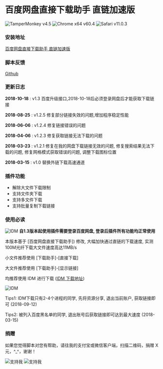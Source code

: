 # 百度网盘直接下载助手 直链加速版
![TamperMonkey v4.5](https://img.shields.io/badge/TamperMonkey-v4.5-brightgreen.svg) ![Chrome x64 v60.4](https://img.shields.io/badge/Chrome%20x64-v63.0-brightgreen.svg) ![Safari v11.0.3](https://img.shields.io/badge/Safari%20-v11.0.3-brightgreen.svg)
### 安装地址
[百度网盘直接下载助手 直链加速版](https://greasyfork.org/zh-CN/scripts/39504)

### 脚本反馈
[Github](https://github.com/syhyz1990/baiduyun/issues/new)

### 更新日志
**2018-10-18** : v1.3 百度升级接口,2018-10-18后必须登录网盘后才能获取下载链接

**2018-08-25** : v1.2.5 修复部分链接失效的问题,增加程序稳定性能

**2018-06-06** : v1.2.4 修复链接错误的问题

**2018-04-06** : v1.2.3 修复获取链接无法下载的问题

**2018-03-23** : v1.2.1 修复在我的网盘下载链接无效的问题, 修复搜索结果无法下载的问题, 修复网格模式获取错误的问题, 调整下载图标位置

**2018-03-15** : v1.0 替换外链下载高速通道


### 插件功能
- 解除大文件下载限制
- 支持文件夹下载
- 支持多文件下载
- 支持批量复制下载链接

### 使用必读

![IDM](https://i.loli.net/2018/10/18/5bc83812b3dc9.gif ) **自1.3版本起使用插件需要登录百度网盘, 登录后插件所有功能均正常使用**

本版本基于 [百度网盘直接下载助手]) 修改, 大幅加快通过直链的下载速度, 实测100M光纤下载大文件速度高达11MB/s

小文件推荐使用 [下载助手]-[直接下载]

大文件推荐使用 [下载助手]-[显示链接]

均推荐使用 IDM 进行下载 ([IDM 下载地址](http://internetdownloadmanager.com/download.html))

![IDM](https://i.loli.net/2018/08/25/5b80b83c565ba.gif )

Tips1: IDM下载只有2-4个进程的同学, 先将资源分享, 退出当前账户, 获取链接即可 (2018-09-12)

Tips2: 被列入百度黑名单的同学, 退出账号后获取链接即可达到最大速度 (2018-03-15)
  
### 捐赠
如果您觉得脚本对您有帮助，请往我的支付宝或微信客户端，扫描二维码，捐赠 X元，^_^，谢谢！
  
![支持我](https://i.loli.net/2018/08/25/5b80ba335f515.png) ![支持我](https://i.loli.net/2018/08/25/5b80ba336b6bf.png)

